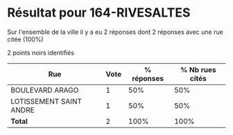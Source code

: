 # Résultat pour 164-RIVESALTES

Sur l'ensemble de la ville il y a eu 2 réponses dont 2 réponses avec une rue citée (100%)

2 points noirs identifiés

| Rue | Vote | % réponses | % Nb rues cités|
|-----|------|------------|----------------|
| BOULEVARD ARAGO | 1 | 50% | 50%|
| LOTISSEMENT SAINT ANDRE | 1 | 50% | 50%|
| **Total** | 2 | 100% | 100%|
